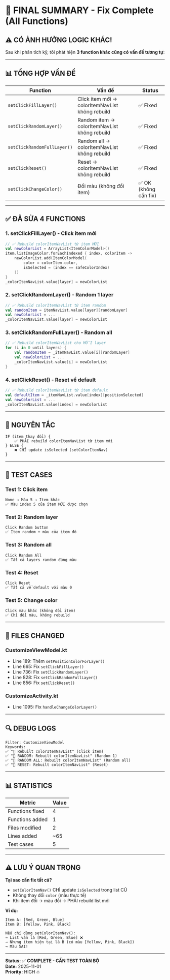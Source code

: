 # 🎯 FINAL SUMMARY - Fix Complete (All Functions)

## ⚠️ CÓ ẢNH HƯỞNG LOGIC KHÁC!

Sau khi phân tích kỹ, tôi phát hiện **3 function khác cũng có vấn đề tương tự**:

---

## 📊 TỔNG HỢP VẤN ĐỀ

| Function | Vấn đề | Status |
|----------|--------|--------|
| `setClickFillLayer()` | Click item mới → colorItemNavList không rebuild | ✅ Fixed |
| `setClickRandomLayer()` | Random item → colorItemNavList không rebuild | ✅ Fixed |
| `setClickRandomFullLayer()` | Random all → colorItemNavList không rebuild | ✅ Fixed |
| `setClickReset()` | Reset → colorItemNavList không rebuild | ✅ Fixed |
| `setClickChangeColor()` | Đổi màu (không đổi item) | ✅ OK (không cần fix) |

---

## ✅ ĐÃ SỬA 4 FUNCTIONS

### **1. setClickFillLayer() - Click item mới**
```kotlin
// ✅ Rebuild colorItemNavList từ item MỚI
val newColorList = ArrayList<ItemColorModel>()
item.listImageColor.forEachIndexed { index, colorItem ->
    newColorList.add(ItemColorModel(
        color = colorItem.color,
        isSelected = (index == safeColorIndex)
    ))
}
_colorItemNavList.value[layer] = newColorList
```

### **2. setClickRandomLayer() - Random 1 layer**
```kotlin
// ✅ Rebuild colorItemNavList từ item random
val randomItem = itemNavList.value[layer][randomLayer]
val newColorList = ...
_colorItemNavList.value[layer] = newColorList
```

### **3. setClickRandomFullLayer() - Random all**
```kotlin
// ✅ Rebuild colorItemNavList cho MỖI layer
for (i in 0 until layers) {
    val randomItem = _itemNavList.value[i][randomLayer]
    val newColorList = ...
    _colorItemNavList.value[i] = newColorList
}
```

### **4. setClickReset() - Reset về default**
```kotlin
// ✅ Rebuild colorItemNavList từ item default
val defaultItem = _itemNavList.value[index][positionSelected]
val newColorList = ...
_colorItemNavList.value[index] = newColorList
```

---

## 🎯 NGUYÊN TẮC

```
IF (item thay đổi) {
    ✅ PHẢI rebuild colorItemNavList từ item mới
} ELSE {
    ❌ CHỈ update isSelected (setColorItemNav)
}
```

---

## 🧪 TEST CASES

### **Test 1: Click item**
```
None → Màu 5 → Item khác
✅ Màu index 5 của item MỚI được chọn
```

### **Test 2: Random layer**
```
Click Random button
✅ Item random + màu của item đó
```

### **Test 3: Random all**
```
Click Random All
✅ Tất cả layers random đúng màu
```

### **Test 4: Reset**
```
Click Reset
✅ Tất cả về default với màu 0
```

### **Test 5: Change color**
```
Click màu khác (không đổi item)
✅ Chỉ đổi màu, không rebuild
```

---

## 📝 FILES CHANGED

### **CustomizeViewModel.kt**
- Line 189: Thêm `setPositionColorForLayer()`
- Line 665: Fix `setClickFillLayer()`
- Line 736: Fix `setClickRandomLayer()`
- Line 828: Fix `setClickRandomFullLayer()`
- Line 856: Fix `setClickReset()`

### **CustomizeActivity.kt**
- Line 1095: Fix `handleChangeColorLayer()`

---

## 🔍 DEBUG LOGS

```
Filter: CustomizeViewModel
Keywords:
✅ "🎨 Rebuilt colorItemNavList" (Click item)
✅ "🎲 RANDOM: Rebuilt colorItemNavList" (Random 1)
✅ "🎲 RANDOM ALL: Rebuilt colorItemNavList" (Random all)
✅ "🔄 RESET: Rebuilt colorItemNavList" (Reset)
```

---

## 📊 STATISTICS

| Metric | Value |
|--------|-------|
| Functions fixed | 4 |
| Functions added | 1 |
| Files modified | 2 |
| Lines added | ~65 |
| Test cases | 5 |

---

## ⚠️ LƯU Ý QUAN TRỌNG

**Tại sao cần fix tất cả?**
- `setColorItemNav()` CHỈ update `isSelected` trong list CŨ
- Không thay đổi `color` (màu thực tế)
- Khi item đổi → màu đổi → PHẢI rebuild list mới

**Ví dụ:**
```
Item A: [Red, Green, Blue]
Item B: [Yellow, Pink, Black]

Nếu chỉ dùng setColorItemNav():
→ List vẫn là [Red, Green, Blue] ❌
→ Nhưng item hiện tại là B (có màu [Yellow, Pink, Black])
→ Màu SAI!
```

---

**Status:** ✅ **COMPLETE - CẦN TEST TOÀN BỘ**  
**Date:** 2025-11-01  
**Priority:** HIGH 🔥

